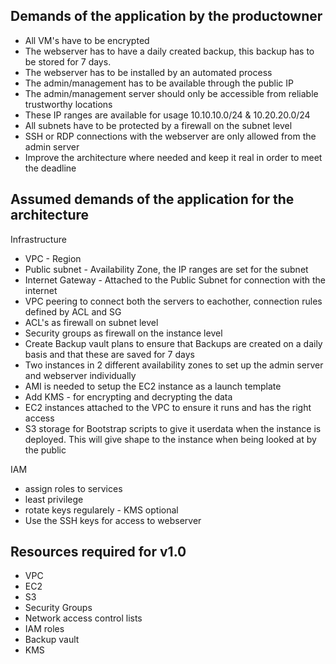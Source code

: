 ## Demands of the application by the productowner

- All VM's have to be encrypted
- The webserver has to have a daily created backup, this backup has to be stored for 7 days.
- The webserver has to be installed by an automated process
- The admin/management has to be available through the public IP
- The admin/management server should only be accessible from reliable trustworthy locations
- These IP ranges are available for usage 10.10.10.0/24 & 10.20.20.0/24
- All subnets have to be protected by a firewall on the subnet level
- SSH or RDP connections with the webserver are only allowed from the admin server
- Improve the architecture where needed and keep it real in order to meet the deadline

## Assumed demands of the application for the architecture

Infrastructure
- VPC - Region
- Public subnet - Availability Zone, the IP ranges are set for the subnet
- Internet Gateway - Attached to the Public Subnet for connection with the internet
- VPC peering to connect both the servers to eachother, connection rules defined by ACL and SG
- ACL's as firewall on subnet level
- Security groups as firewall on the instance level
- Create Backup vault plans to ensure that Backups are created on a daily basis and that these are saved for 7 days
- Two instances in 2 different availability zones to set up the admin server and webserver individually
- AMI is needed to setup the EC2 instance as a launch template
- Add KMS - for encrypting and decrypting the data
- EC2 instances attached to the VPC to ensure it runs and has the right access
- S3 storage for Bootstrap scripts to give it userdata when the instance is deployed. This will give shape to the instance when being looked at by the public

IAM
- assign roles to services
- least privilege
- rotate keys regularely - KMS optional
- Use the SSH keys for access to webserver

## Resources required for v1.0
- VPC
- EC2
- S3
- Security Groups
- Network access control lists
- IAM roles
- Backup vault
- KMS